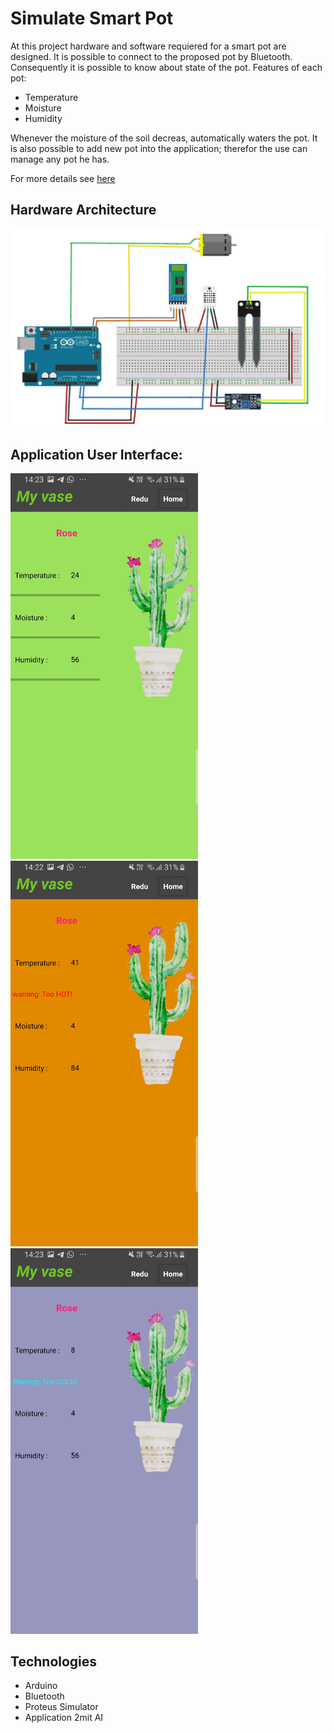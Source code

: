 # Simulate Smart Pot
At this project hardware and software requiered for a smart pot are designed. It is possible to connect to the proposed pot by Bluetooth. Consequently it is possible to know about state of the pot.
Features of each pot:
- Temperature
- Moisture
- Humidity

Whenever the moisture of the soil decreas, automatically waters the pot. It is also possible to add new pot into the application; therefor the use can manage any pot he has. 

For more details see [here](https://github.com/mahsaghn/Simulate_Smart_Pot/blob/main/%DA%AF%D8%B2%D8%A7%D8%B1%D8%B4%20%DA%A9%D8%A7%D8%B1.pdf)

## Hardware Architecture
![alt text](https://github.com/mahsaghn/Simulate_Smart_Pot/blob/main/statistics/hw2.png)

## Application User Interface: 

<img src="https://github.com/mahsaghn/Simulate_Smart_Pot/blob/main/statistics/safe.jpg" width=300>  <img src="https://github.com/mahsaghn/Simulate_Smart_Pot/blob/main/statistics/hot.jpg" width=300> <img src="https://github.com/mahsaghn/Simulate_Smart_Pot/blob/main/statistics/cold.jpg" width=300>

## Technologies
- Arduino
- Bluetooth
- ‫‪Proteus‬‬ Simulator
- Application 2mit AI


